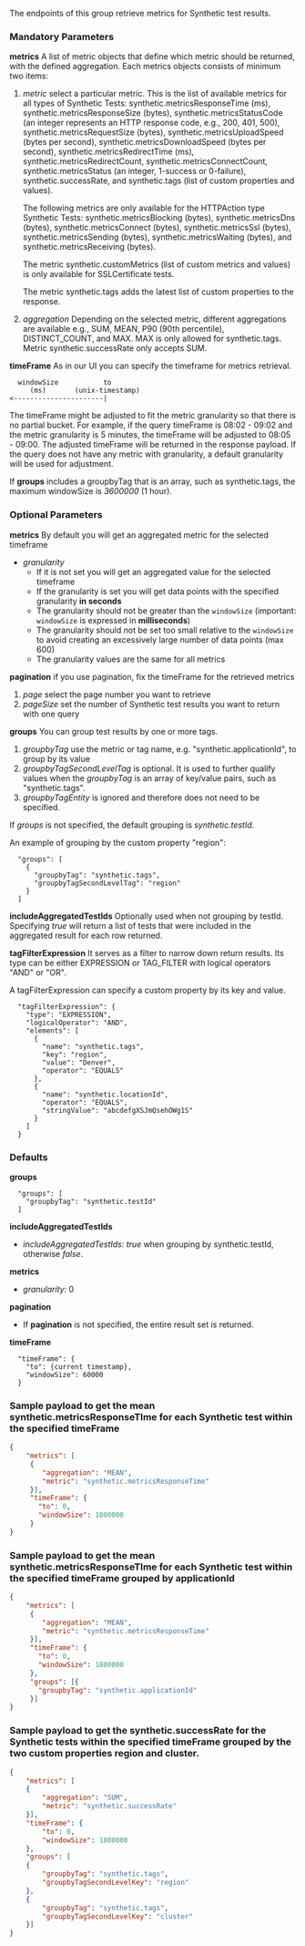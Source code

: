 The endpoints of this group retrieve metrics for Synthetic test results.
### Mandatory Parameters

**metrics** A list of metric objects that define which metric should be returned, with the defined aggregation. Each metrics objects consists of minimum two items:
1. *metric* select a particular metric. This is the list of available metrics for all types of Synthetic Tests:
   synthetic.metricsResponseTime (ms), synthetic.metricsResponseSize (bytes), synthetic.metricsStatusCode (an integer represents an HTTP response code, e.g., 200, 401, 500), synthetic.metricsRequestSize (bytes),
   synthetic.metricsUploadSpeed (bytes per second), synthetic.metricsDownloadSpeed (bytes per second),
   synthetic.metricsRedirectTime (ms), synthetic.metricsRedirectCount, synthetic.metricsConnectCount, synthetic.metricsStatus (an integer, 1-success or 0-failure), synthetic.successRate, and synthetic.tags (list of custom properties and values).

   The following metrics are only available for the HTTPAction type Synthetic Tests: synthetic.metricsBlocking (bytes), synthetic.metricsDns (bytes), synthetic.metricsConnect (bytes), synthetic.metricsSsl (bytes),
   synthetic.metricsSending (bytes), synthetic.metricsWaiting (bytes), and synthetic.metricsReceiving (bytes).

   The metric synthetic.customMetrics (list of custom metrics and values) is only available for SSLCertificate tests.

   The metric synthetic.tags adds the latest list of custom properties to the response.

2. *aggregation* Depending on the selected metric, different aggregations are available e.g., SUM, MEAN, P90 (90th percentile), DISTINCT_COUNT, and MAX.  MAX is only allowed for synthetic.tags. Metric synthetic.successRate only accepts SUM.

**timeFrame** As in our UI you can specify the timeframe for metrics retrieval.
```
  windowSize           to
     (ms)       (unix-timestamp)
<----------------------|
```
The timeFrame might be adjusted to fit the metric granularity so that there is no partial bucket. For example, if the query timeFrame is 08:02 - 09:02 and the metric granularity is 5 minutes, the timeFrame will be adjusted to 08:05 - 09:00. The adjusted timeFrame will be returned in the response payload. If the query does not have any metric with granularity, a default granularity will be used for adjustment. 

If **groups** includes a groupbyTag that is an array, such as synthetic.tags, the maximum windowSize is *3600000* (1 hour).

### Optional Parameters

**metrics** By default you will get an aggregated metric for the selected timeframe

* *granularity*
  * If it is not set you will get an aggregated value for the selected timeframe
  * If the granularity is set you will get data points with the specified granularity **in seconds**
  * The granularity should not be greater than the `windowSize` (important: `windowSize` is expressed in **milliseconds**)
  * The granularity should not be set too small relative to the `windowSize` to avoid creating an excessively large number of data points (max 600)
  * The granularity values are the same for all metrics

**pagination** if you use pagination, fix the timeFrame for the retrieved metrics
1. *page* select the page number you want to retrieve
2. *pageSize* set the number of Synthetic test results you want to return with one query

**groups** You can group test results by one or more tags.
1. *groupbyTag* use the metric or tag name, e.g. "synthetic.applicationId", to group by its value
2. *groupbyTagSecondLevelTag* is optional.  It is used to further qualify values when the *groupbyTag* is an array of key/value pairs, such as "synthetic.tags".
3. *groupbyTagEntity* is ignored and therefore does not need to be specified.

If *groups* is not specified, the default grouping is *synthetic.testId*.

An example of grouping by the custom property "region":
```
  "groups": [
    {
      "groupbyTag": "synthetic.tags",
      "groupbyTagSecondLevelTag": "region"
    }
  ]
```

**includeAggregatedTestIds** Optionally used when not grouping by testId.  Specifying *true* will return a list of tests that were included in the aggregated result for each row returned.

**tagFilterExpression** It serves as a filter to narrow down return results. Its type can be either EXPRESSION or TAG_FILTER with
logical operators "AND" or "OR".

A tagFilterExpression can specify a custom property by its key and value.
```
  "tagFilterExpression": {
    "type": "EXPRESSION",
    "logicalOperator": "AND",
    "elements": [
      {
        "name": "synthetic.tags",
        "key": "region",
        "value": "Denver",
        "operator": "EQUALS"
      },
      {
        "name": "synthetic.locationId",
        "operator": "EQUALS",
        "stringValue": "abcdefgXSJmQsehOWg1S"
      }
    ]
  }
```

### Defaults

**groups**
```
  "groups": [
    "groupbyTag": "synthetic.testId"
  ]
```

**includeAggregatedTestIds**
* *includeAggregatedTestIds:* *true* when grouping by synthetic.testId, otherwise *false*.

**metrics**
* *granularity:* 0

**pagination**
* If **pagination** is not specified, the entire result set is returned.

**timeFrame**
```
  "timeFrame": {
    "to": {current timestamp},
    "windowSize": 60000
  }
```

### Sample payload to get the mean synthetic.metricsResponseTIme for each Synthetic test within the specified timeFrame
```json
{
    "metrics": [
     {
        "aggregation": "MEAN",
        "metric": "synthetic.metricsResponseTime"
     }],
     "timeFrame": {
       "to": 0,
       "windowSize": 1800000  
     }
} 
```

### Sample payload to get the mean synthetic.metricsResponseTIme for each Synthetic test within the specified timeFrame grouped by applicationId
```json
{
    "metrics": [
     {
        "aggregation": "MEAN",
        "metric": "synthetic.metricsResponseTime"
     }],
     "timeFrame": {
       "to": 0,
       "windowSize": 1800000  
     },
     "groups": [{
       "groupbyTag": "synthetic.applicationId"
     }]
} 
```

### Sample payload to get the synthetic.successRate for the Synthetic tests within the specified timeFrame grouped by the two custom properties region and cluster.
```json
{
    "metrics": [
    {
        "aggregation": "SUM",
        "metric": "synthetic.successRate"
    }],
    "timeFrame": {
        "to": 0,
        "windowSize": 1800000
    },
    "groups": [
    {
        "groupbyTag": "synthetic.tags",
        "groupbyTagSecondLevelKey": "region"
    },
    {
        "groupbyTag": "synthetic.tags",
        "groupbyTagSecondLevelKey": "cluster"
    }]
}
```
